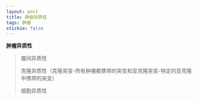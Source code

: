 ```yaml
---
layout: post
title: 肿瘤异质性
tags: 肿瘤
stickie: false
---
```


**肿瘤异质性**

> 瘤间异质性
>
> 克隆异质性（克隆突变-所有肿瘤都携带的突变和亚克隆突变-特定的亚克隆中携带的突变）
>
> 细胞异质性


